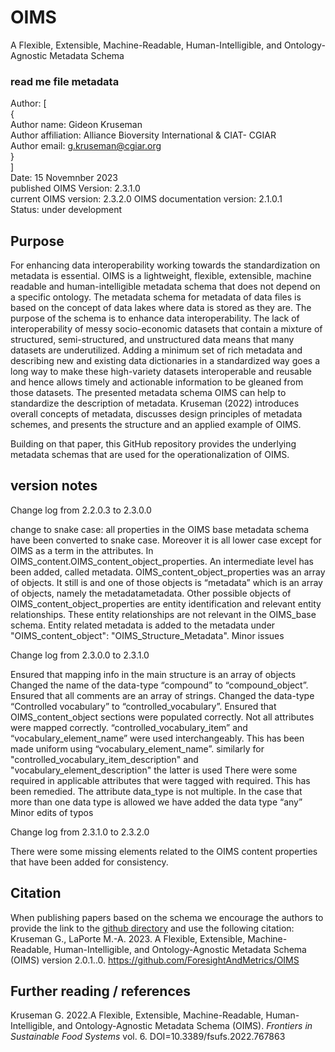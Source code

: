 # OIMS
A Flexible, Extensible, Machine-Readable, Human-Intelligible, and Ontology-Agnostic Metadata Schema

### read me file metadata
Author: \[ \
  { \
          Author name: Gideon Kruseman \
          Author affiliation: Alliance Bioversity International & CIAT- CGIAR \
          Author email: g.kruseman@cgiar.org \
  } \
\] \
Date: 15 Novemnber 2023 \
published OIMS Version: 2.3.1.0 \
current OIMS version: 2.3.2.0
OIMS documentation version: 2.1.0.1 \
Status: under development

## Purpose
For enhancing data interoperability working towards the standardization on metadata is essential. OIMS is a lightweight, flexible, extensible, machine readable and human-intelligible metadata schema that does not depend on a specific ontology. The metadata schema for metadata of data files is based on the concept of data lakes where data is stored as they are. The purpose of the schema is to enhance data interoperability. The lack of interoperability of messy socio-economic datasets that contain a mixture of structured, semi-structured, and unstructured data means that many datasets are underutilized. Adding a minimum set of rich metadata and describing new and existing data dictionaries in a standardized way goes a long way to make these high-variety datasets interoperable and reusable and hence allows timely and actionable information to be gleaned from those datasets. The presented metadata schema OIMS can help to standardize the description of metadata. Kruseman (2022) introduces overall concepts of metadata, discusses design principles of metadata schemes, and presents the structure and an applied example of OIMS.

Building on that paper, this GitHub repository provides the underlying metadata schemas that are used for the operationalization of OIMS.

## version notes
Change log from 2.2.0.3 to 2.3.0.0

change to snake case: all properties in the OIMS base metadata schema have been converted to snake case. Moreover it is all lower case except for OIMS as a term in the attributes.
In OIMS_content.OIMS_content_object_properties. An intermediate level has been added, called metadata. OIMS_content_object_properties was an array of objects. It still is and one of those objects is “metadata” which is an array of objects, namely the metadatametadata. Other possible objects of OIMS_content_object_properties are entity identification and relevant entity relationships. These entity relationships are not relevant in the OIMS_base schema.
Entity related metadata is added to the metadata under "OIMS_content_object": "OIMS_Structure_Metadata".
Minor issues

Change log from 2.3.0.0 to 2.3.1.0

Ensured that mapping info in the main structure is an array of objects
Changed the name of the data-type “compound” to “compound_object”.
Ensured that all comments are an array of strings.
Changed the data-type “Controlled vocabulary” to “controlled_vocabulary”.
Ensured that OIMS_content_object sections were populated correctly. Not all attributes were mapped correctly.
“controlled_vocabulary_item” and “vocabulary_element_name” were used interchangeably. This has been made uniform using “vocabulary_element_name”. similarly for "controlled_vocabulary_item_description" and "vocabulary_element_description" the latter is used
There were some required in applicable attributes that were tagged with required. This has been remedied.
The attribute data_type is not multiple. In the case that more than one data type is allowed we have added the data type “any”
Minor edits of typos

Change log from 2.3.1.0 to 2.3.2.0

There were some missing elements related to the OIMS content properties that have been added for consistency.

## Citation
When publishing papers based on the schema we encourage the authors to provide the link to the [github directory](https://github.com/ForesightAndMetrics/OIMS) and use the following citation: \
Kruseman G., LaPorte M.-A. 2023. A Flexible, Extensible, Machine-Readable, Human-Intelligible, and Ontology-Agnostic Metadata Schema (OIMS) version 2.0.1..0. https://github.com/ForesightAndMetrics/OIMS  

## Further reading / references
Kruseman G. 2022.A Flexible, Extensible, Machine-Readable, Human-Intelligible, and Ontology-Agnostic Metadata Schema (OIMS). _Frontiers in Sustainable Food Systems_ vol. 6. DOI=10.3389/fsufs.2022.767863  
